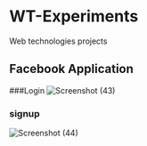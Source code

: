# WT-Experiments
Web technologies projects
## Facebook Application

###Login
![Screenshot (43)](https://user-images.githubusercontent.com/89410678/232730234-c8ab2236-d453-4a3f-8b15-dfacc9a6393d.png)

### signup
![Screenshot (44)](https://user-images.githubusercontent.com/89410678/232730428-1ad4fe57-3e7b-4fb8-a144-39707faa673c.png)

